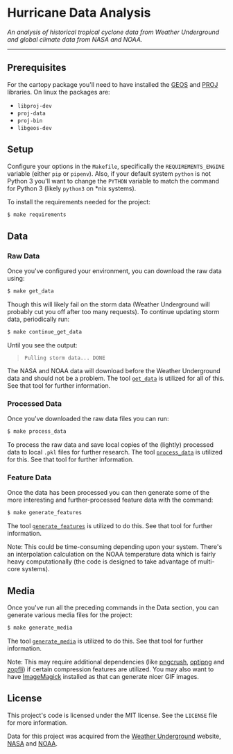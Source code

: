 # Hurricane Data Analysis

*An analysis of historical tropical cyclone data from Weather Underground and global climate data from NASA and NOAA.*

-----

## Prerequisites

For the cartopy package you'll need to have installed the [GEOS](https://trac.osgeo.org/geos/) and [PROJ](https://proj4.org/) libraries.  On linux the packages are:

 - `libproj-dev`
 - `proj-data`
 - `proj-bin`
 - `libgeos-dev`


## Setup

Configure your options in the ```Makefile```, specifically the ```REQUIREMENTS_ENGINE``` variable (either ```pip``` or ```pipenv```).  Also, if your default system ```python``` is not Python 3 you'll want to change the ```PYTHON``` variable to match the command for Python 3 (likely ```python3``` on *nix systems).

To install the requirements needed for the project:

```bash
$ make requirements
```

## Data

### Raw Data

Once you've configured your environment, you can download the raw data using:

```bash
$ make get_data
```

Though this will likely fail on the storm data (Weather Underground will probably cut you off after too many requests).  To continue updating storm data, periodically run:

```bash
$ make continue_get_data
```

Until you see the output:

> ```Pulling storm data... DONE```

The NASA and NOAA data will download before the Weather Underground data and should not be a problem.  The tool [```get_data```](./src/get_data.py) is utilized for all of this.  See that tool for further information.

### Processed Data

Once you've downloaded the raw data files you can run:

```bash
$ make process_data
```

To process the raw data and save local copies of the (lightly) processed data to local ```.pkl``` files for further research.  The tool [```process_data```](./src/process_data.py) is utilized for this.  See that tool for further information.

### Feature Data

Once the data has been processed you can then generate some of the more interesting and further-processed feature data with the command:

```bash
$ make generate_features
```

The tool [```generate_features```](./src/generate_features.py) is utilized to do this.  See that tool for further information.

Note: This could be time-consuming depending upon your system.  There's an interpolation calculation on the NOAA temperature data which is fairly heavy computationally (the code is designed to take advantage of multi-core systems).

## Media

Once you've run all the preceding commands in the Data section, you can generate various media files for the project:

```bash
$ make generate_media
```

The tool [```generate_media```](./src/generate_media.py) is utilized to do this.  See that tool for further information.

Note: This may require additional dependencies (like [pngcrush](https://pmt.sourceforge.io/pngcrush/), [optipng](http://optipng.sourceforge.net/) and [zopfli](https://github.com/google/zopfli)) if certain compression features are utilized.  You may also want to have [ImageMagick](https://www.imagemagick.org/script/index.php) installed as that can generate nicer GIF images.


## License

This project's code is licensed under the MIT license.  See the `LICENSE` file for more information.

Data for this project was acquired from the [Weather Underground](https://www.wunderground.com/) website, [NASA](https://climate.nasa.gov/) and [NOAA](https://www.ncdc.noaa.gov/).
